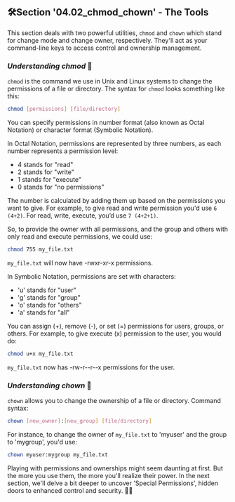 ## 🛠️Section '04.02_chmod_chown' - The Tools

This section deals with two powerful utilities, `chmod` and `chown` which stand for change mode and change owner, respectively. They'll act as your command-line keys to access control and ownership management.

### *Understanding chmod* 🧐

`chmod` is the command we use in Unix and Linux systems to change the permissions of a file or directory. The syntax for `chmod` looks something like this:

```bash
chmod [permissions] [file/directory]
```
You can specify permissions in number format (also known as Octal Notation) or character format (Symbolic Notation).

In Octal Notation, permissions are represented by three numbers, as each number represents a permission level:
- 4 stands for "read"
- 2 stands for "write"
- 1 stands for "execute"
- 0 stands for "no permissions"

The number is calculated by adding them up based on the permissions you want to give. For example, to give read and write permission you'd use `6 (4+2)`. For read, write, execute, you’d use `7 (4+2+1)`. 

So, to provide the owner with all permissions, and the group and others with only read and execute permissions, we could use:

```bash
chmod 755 my_file.txt
```
`my_file.txt` will now have -rwxr-xr-x permissions.

In Symbolic Notation, permissions are set with characters:
- 'u' stands for "user"
- 'g' stands for "group"
- 'o' stands for "others"
- 'a' stands for "all"

You can assign (+), remove (-), or set (=) permissions for users, groups, or others. For example, to give execute (x) permission to the user, you would do:

```bash
chmod u+x my_file.txt
```
`my_file.txt` now has -rw-r--r--x permissions for the user.

### *Understanding chown* 🤔

`chown` allows you to change the ownership of a file or directory. Command syntax:

```bash
chown [new_owner]:[new_group] [file/directory]
```
For instance, to change the owner of `my_file.txt` to 'myuser' and the group to 'mygroup', you'd use:

```bash
chown myuser:mygroup my_file.txt
```
Playing with permissions and ownerships might seem daunting at first. But the more you use them, the more you'll realize their power. In the next section, we'll delve a bit deeper to uncover 'Special Permissions', hidden doors to enhanced control and security. 🚪🔑